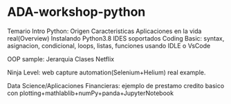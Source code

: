# ADA-workshop-python

Temario
Intro Python:
Origen
Caracteristicas
Aplicaciones en la vida real(Overview)
Instalando Python3.8
IDES soportados
Coding Basic: syntax, asignacion, condicional, loops, listas, funciones usando IDLE o VsCode 

OOP sample: Jerarquia Clases Netflix

Ninja Level: web capture automation(Selenium+Helium) real example.

Data Science/Aplicaciones Financieras: ejemplo de prestamo credito basico con plotting+mathlablib+numPy+panda+JupyterNotebook 
